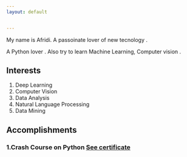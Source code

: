 ```yaml
---
layout: default


---
```


My name is Afridi. A passoinate lover of new tecnology .

A Python lover . Also try to learn Machine Learning, Computer vision .
## Interests
1. Deep Learning
2. Computer Vision
3. Data Analysis
4. Natural Language Processing
5. Data Mining

## Accomplishments
### 1.Crash Course on Python [See certificate](https://www.coursera.org/account/accomplishments/verify/MNJ4QBEA2E9K)
